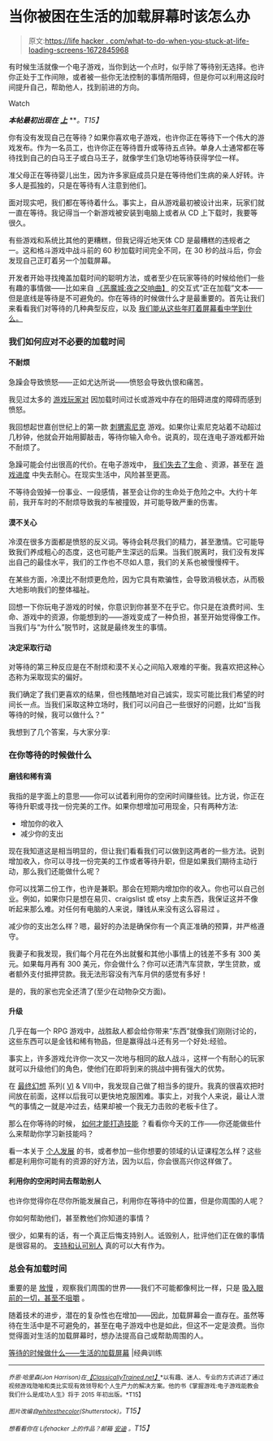 # 当你被困在生活的加载屏幕时该怎么办

> 原文:[https://life hacker . com/what-to-do-when-you-stuck-at-life-loading-screens-1672845968](https://lifehacker.com/what-to-do-when-youre-stuck-at-lifes-loading-screens-1672845968)

有时候生活就像一个电子游戏，当你到达一个点时，似乎除了等待别无选择。也许你正处于工作间隙，或者被一些你无法控制的事情所阻碍，但是你可以利用这段时间提升自己，帮助他人，找到前进的方向。

Watch

***本帖最初出现在*** [***上***](http://classicallytrained.net/what-to-do-while-you-wait/) ***。*T15】**

你有没有发现自己在等待？如果你喜欢电子游戏，也许你正在等待下一个伟大的游戏发布。作为一名员工，也许你正在等待晋升或等待五点钟。单身人士通常都在等待找到自己的白马王子或白马王子，就像学生们急切地等待获得学位一样。

准父母正在等待婴儿出生，因为许多家庭成员只是在等待他们生病的亲人好转。许多人是孤独的，只是在等待有人注意到他们。

面对现实吧，我们都在等待着什么。事实上，自从游戏最初被设计出来，玩家们就一直在等待。我记得当一个新游戏被安装到电脑上或者从 CD 上下载时，我要等很久。

有些游戏和系统比其他的更糟糕，但我记得近地天体 CD 是最糟糕的违规者之一。这和格斗游戏中战斗前的 60 秒加载时间完全不同，在 30 秒的战斗后，你会发现自己正盯着另一个加载屏幕。

开发者开始寻找掩盖加载时间的聪明方法，或者至少在玩家等待的时候给他们一些有趣的事情做——比如来自 [《恶魔城:夜之交响曲】](http://classicallytrained.net/video-game-quotes-castlevania-symphony-night-priorities/) 的交互式“正在加载”文本——但是底线是等待是不可避免的。你在等待的时候做什么才是最重要的。首先让我们来看看我们对等待的几种典型反应，以及 [我们能从这些年盯着屏幕看中学到什么。](https://lifehacker.com/six-real-life-lessons-i-learned-from-world-of-warcraft-1505737517)

### 我们如何应对不必要的加载时间

#### 不耐烦

急躁会导致愤怒——正如尤达所说——愤怒会导致仇恨和痛苦。

我见过太多的 [游戏玩家对](http://classicallytrained.net/keep-people-mashing-buttons/) 因加载时间过长或游戏中存在的阻碍进度的障碍而感到愤怒。

我回想起世嘉创世纪上的第一款 [刺猬索尼克](http://classicallytrained.net/5-leadership-lessons-from-sonic-hedgehog/) 游戏。如果你让索尼克站着不动超过几秒钟，他就会开始用脚敲击，等待你输入命令。说真的，现在连电子游戏都开始不耐烦了。

急躁可能会付出很高的代价。在电子游戏中， [我们失去了生命](http://classicallytrained.net/what-you-dont-know-can-kill-you/) 、资源，甚至在 [游戏进度](http://classicallytrained.net/skeuomorphism-journaling/) 中失去耐心。在现实生活中，风险甚至更高。

不等待会毁掉一份事业、一段感情，甚至会让你的生命处于危险之中。大约十年前，我开车时的不耐烦导致我的车被撞毁，并可能导致严重的伤害。

#### 漠不关心

冷漠在很多方面都是愤怒的反义词。等待会耗尽我们的精力，甚至激情。它可能导致我们养成粗心的态度，这也可能产生深远的后果。当我们脱离时，我们没有发挥出自己的最佳水平，我们的工作也不尽如人意，我们的关系也被慢慢榨干。

在某些方面，冷漠比不耐烦更危险，因为它具有欺骗性，会导致消极状态，从而极大地影响我们的整体福祉。

回想一下你玩电子游戏的时候，你意识到你甚至不在乎它。你只是在浪费时间、生命、游戏中的资源，你能想到的——游戏变成了一种负担，甚至开始觉得像工作。当我们与“为什么”脱节时，这就是最终发生的事情。

#### 决定采取行动

对等待的第三种反应是在不耐烦和漠不关心之间陷入艰难的平衡。我喜欢把这种心态称为采取现实的偏好。

我们确定了我们更喜欢的结果，但也残酷地对自己诚实，现实可能比我们希望的时间长一点。当我们采取这种立场时，我们可以问自己一些很好的问题，比如“当我等待的时候，我可以做什么？”

我想到了几个答案，与大家分享:

### 在你等待的时候做什么

#### 磨钱和稀有滴

我指的是字面上的意思——你可以试着利用你的空闲时间赚些钱。比方说，你正在等待升职或寻找一份完美的工作。如果你想增加可用现金，只有两种方法:

*   增加你的收入
*   减少你的支出

现在我知道这是相当明显的，但让我们看看我们可以做到这两者的一些方法。说到增加收入，你可以寻找一份完美的工作或者等待升职，但是如果我们期待主动行动，那么我们还能做什么呢？

你可以找第二份工作，也许是兼职。那会在短期内增加你的收入。你也可以自己创业。例如，如果你只是想在易贝、craigslist 或 etsy 上卖东西，我保证这并不像听起来那么难。对任何有电脑的人来说，赚钱从来没有这么容易过 。

减少你的支出怎么样？嗯，最好的办法是确保你有一个真正准确的预算，并严格遵守。

我妻子和我发现，我们每个月花在外出就餐和其他小事情上的钱差不多有 300 美元。如果每月再有 300 美元，你会做什么？你可以还清汽车贷款，学生贷款，或者额外支付抵押贷款。我无法形容没有汽车月供的感觉有多好！

是的，我的家也完全还清了(至少在动物杂交方面)。

#### 升级

几乎在每一个 RPG 游戏中，战胜敌人都会给你带来“东西”就像我们刚刚讨论的，这些东西可以是金钱和稀有物品，但是赢得战斗还有另一个好处:经验。

事实上，许多游戏允许你一次又一次地与相同的敌人战斗，这样一个有耐心的玩家就可以升级他们的角色，使他们在即将到来的挑战中拥有强大的优势。

在 [最终幻想](http://classicallytrained.net/boost-productivity-final-fantasy-coffee-elixir/) 系列( [VI](http://classicallytrained.net/video-game-quotes-final-fantasy-vi/) & VII)中，我发现自己做了相当多的提升。我真的很喜欢把时间放在前面，这样以后我可以更快地克服困难。事实上，对我个人来说，最让人泄气的事情之一就是冲过去，结果却被一个我无力击败的老板卡住了。

那么在你等待的时候， [如何才能打造技能](http://classicallytrained.net/podcast-ep-09-level-real-life/) ？看看你今天的工作——你还能做些什么来帮助你学习新技能吗？

看一本关于 [个人发展](https://lifehacker.com/where-to-start-when-it-feels-like-nothing-is-going-righ-1640250197) 的书，或者参加一些你想要的领域的认证课程怎么样？这些都是利用你可能有的资源的好方法，因为以后，你会很高兴你这样做了。

#### 利用你的空闲时间去帮助别人

也许你觉得你在尽你所能发展自己，利用你在等待中的位置，但是你周围的人呢？

你如何帮助他们，甚至教他们你知道的事情？

很少，如果有的话，有一个真正后悔支持别人。诋毁别人，批评他们正在做的事情是很容易的。 [支持和认可别人](https://lifehacker.com/how-being-humble-kind-and-calm-will-make-your-life-ea-1561763720) 真的可以大有作为。

### 总会有加载时间

重要的是 [放慢](http://classicallytrained.net/slow-down-time/) ，观察我们周围的世界——我们不可能都像柯比一样，只是 [吸入眼前的一切，甚至不咀嚼](http://classicallytrained.net/the-5-secret-sources-of-joy/) 。

随着技术的进步，潜在的复杂性也在增加——因此，加载屏幕会一直存在。虽然等待在生活中是不可避免的，甚至在电子游戏中也是如此，但这不一定是浪费。当你觉得面对生活的加载屏幕时，想办法提高自己或帮助周围的人。

[等待的时候做什么——生活的加载屏幕](http://classicallytrained.net/what-to-do-while-you-wait/) |经典训练

* * *

<small>*乔恩·哈里森(Jon Harrison)在*</small>[<small>*【ClassicallyTrained.net】*</small>](http://classicallytrained.net)<small>*以有趣、迷人、专业的方式讲述了通过视频游戏隐喻和类比实现有效领导和个人生产力的解决方案。他的书《掌握游戏:电子游戏能教会我们什么是成功人生》将于 2015 年初出版。*T15】</small>

*<small>图片改编自</small>*[*<small>whitesthecolor</small>*](http://www.shutterstock.com/pic.mhtml?id=161279837&src=id)*<small>(Shutterstock)。</small>T15】*

*<small>想看看你在 Lifehacker 上的作品？邮箱</small>* [*<small>安迪</small>*](mailto:andy@lifehacker.com) *<small>。</small>T15】*